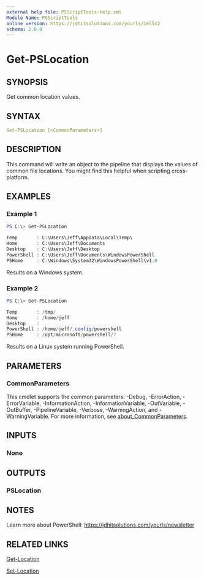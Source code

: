 ```yaml
---
external help file: PSScriptTools-help.xml
Module Name: PSScriptTools
online version: https://jdhitsolutions.com/yourls/1e55c2
schema: 2.0.0
---
```


# Get-PSLocation

## SYNOPSIS

Get common location values.

## SYNTAX

```yaml
Get-PSLocation [<CommonParameters>]
```

## DESCRIPTION

This command will write an object to the pipeline that displays the values of common file locations. You might find this helpful when scripting cross-platform.

## EXAMPLES

### Example 1

```powershell
PS C:\> Get-PSLocation

Temp       : C:\Users\Jeff\AppData\Local\Temp\
Home       : C:\Users\Jeff\Documents
Desktop    : C:\Users\Jeff\Desktop
PowerShell : C:\Users\Jeff\Documents\WindowsPowerShell
PSHome     : C:\Windows\System32\WindowsPowerShell\v1.0
```

Results on a Windows system.

### Example 2

```powershell
PS C:\> Get-PSLocation

Temp       : /tmp/
Home       : /home/jeff
Desktop    :
PowerShell : /home/jeff/.config/powershell
PSHome     : /opt/microsoft/powershell/7
```

Results on a Linux system running PowerShell.

## PARAMETERS

### CommonParameters

This cmdlet supports the common parameters: -Debug, -ErrorAction, -ErrorVariable, -InformationAction, -InformationVariable, -OutVariable, -OutBuffer, -PipelineVariable, -Verbose, -WarningAction, and -WarningVariable. For more information, see [about_CommonParameters](http://go.microsoft.com/fwlink/?LinkID=113216).

## INPUTS

### None

## OUTPUTS

### PSLocation

## NOTES

Learn more about PowerShell: https://jdhitsolutions.com/yourls/newsletter

## RELATED LINKS

[Get-Location]()

[Set-Location]()
